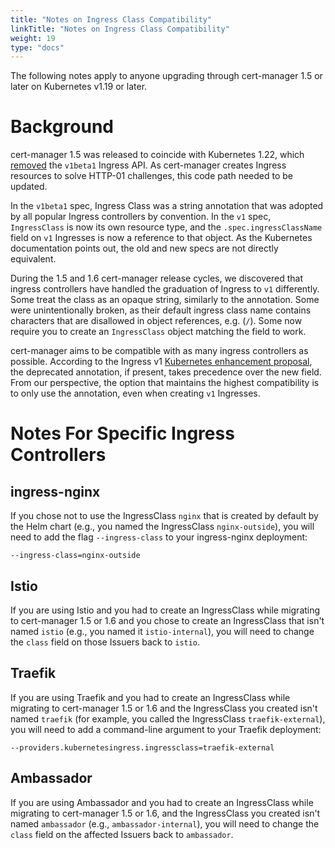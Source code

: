 ```yaml
---
title: "Notes on Ingress Class Compatibility"
linkTitle: "Notes on Ingress Class Compatibility"
weight: 19
type: "docs"
---
```


The following notes apply to anyone upgrading through cert-manager 1.5 or later on Kubernetes v1.19 or later.

# Background

cert-manager 1.5 was released to coincide with Kubernetes 1.22, which
[removed](https://kubernetes.io/blog/2021/07/14/upcoming-changes-in-kubernetes-1-22/) the `v1beta1`
Ingress API. As cert-manager creates Ingress resources to solve HTTP-01 challenges, this code path
needed to be updated.

In the `v1beta1` spec, Ingress Class was a string annotation that was adopted by all popular
Ingress controllers by convention. In the `v1` spec, `IngressClass` is now its own resource type,
and the `.spec.ingressClassName` field on `v1` Ingresses is now a reference to that object.
As the Kubernetes documentation points out, the old and new specs are not directly equivalent.

During the 1.5 and 1.6 cert-manager release cycles, we discovered that ingress controllers have
handled the graduation of Ingress to `v1` differently. Some treat the class as an opaque string,
similarly to the annotation. Some were unintentionally broken, as their default ingress class name
contains characters that are disallowed in object references, e.g. (`/`). Some now require you to
create an `IngressClass` object matching the field to work.

cert-manager aims to be compatible with as many ingress controllers as possible. According to the
Ingress v1 [Kubernetes enhancement proposal], the deprecated annotation, if present, takes
precedence over the new field. From our perspective, the option that maintains the highest
compatibility is to only use the annotation, even when creating `v1` Ingresses.

[Kubernetes enhancement proposal]: https://github.com/kubernetes/enhancements/tree/44dd2975dc6cdad96ca73e7b0ba1794f1196f604/keps/sig-network/1453-ingress-api#interoperability-with-previous-annotation

# Notes For Specific Ingress Controllers

## ingress-nginx

If you chose not to use the IngressClass `nginx` that is created by default by the Helm chart
(e.g., you named the IngressClass `nginx-outside`), you will need to add the flag
`--ingress-class` to your ingress-nginx deployment:

```
--ingress-class=nginx-outside
```

## Istio

If you are using Istio and you had to create an IngressClass while migrating to cert-manager 1.5 or 1.6
and you chose to create an IngressClass that isn't named `istio` (e.g., you named it `istio-internal`),
you will need to change the `class` field on those Issuers back to `istio`.

## Traefik

If you are using Traefik and you had to create an IngressClass while migrating to cert-manager 1.5
or 1.6 and the IngressClass you created isn't named `traefik` (for example, you called
the IngressClass `traefik-external`), you will need to add a command-line argument to your
Traefik deployment:

```
--providers.kubernetesingress.ingressclass=traefik-external
```

## Ambassador

If you are using Ambassador and you had to create an IngressClass while migrating to
cert-manager 1.5 or 1.6, and the IngressClass you created isn't named `ambassador`
(e.g., `ambassador-internal`), you will need to change the `class` field on the affected Issuers back to `ambassador`.

